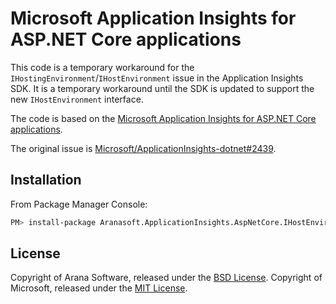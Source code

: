 Microsoft Application Insights for ASP.NET Core applications
======
This code is a temporary workaround for the `IHostingEnvironment`/`IHostEnvironment` issue in the Application Insights SDK.  It is a temporary workaround until the SDK is updated to support the new `IHostEnvironment` interface.

The code is based on the [Microsoft Application Insights for ASP.NET Core applications](https://github.com/jayharris/ApplicationInsights-dotnet/tree/main/NETCORE).

The original issue is [Microsoft/ApplicationInsights-dotnet#2439](https://github.com/microsoft/ApplicationInsights-dotnet/issues/2439).

## Installation

From Package Manager Console:
```bash
PM> install-package Aranasoft.ApplicationInsights.AspNetCore.IHostEnvironment
```

## License

Copyright of Arana Software, released under the [BSD License](http://opensource.org/licenses/BSD-3-Clause/).
Copyright of Microsoft, released under the [MIT License](https://opensource.org/license/mit/).
